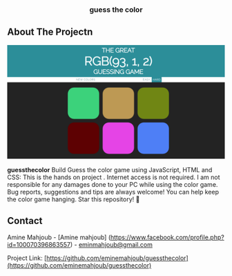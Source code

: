 


<h3 align="center">guess the color</h3>

<!-- ABOUT THE PROJECT -->
## About The Projectn

![jSnake Screenshot](https://github.com/eminemahjoub/guessthecolor/blob/a440c025a0cec4f57ce6e089de84826ca9f8c29d/GCgame.png)

<b>guessthecolor</b> Build Guess the color game using JavaScript, HTML and CSS: This is the hands on project .
Internet access is not required. I am not responsible for any damages done to your PC while using the color game.
Bug reports, suggestions and tips are always welcome!
You can help keep the color game hanging. Star this repository! 🌟

<!-- CONTACT -->
## Contact

Amine Mahjoub - [Amine mahjoub] (https://www.facebook.com/profile.php?id=100070396863557) - eminmahjoub@gmail.com

Project Link: [https://github.com/eminemahjoub/guessthecolor](https://github.com/eminemahjoub/guessthecolor)
